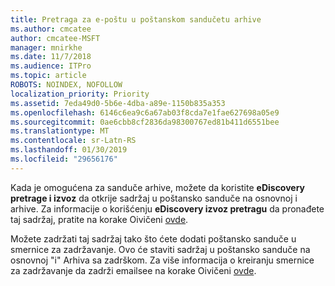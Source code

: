 ```yaml
---
title: Pretraga za e-poštu u poštanskom sandučetu arhive
ms.author: cmcatee
author: cmcatee-MSFT
manager: mnirkhe
ms.date: 11/7/2018
ms.audience: ITPro
ms.topic: article
ROBOTS: NOINDEX, NOFOLLOW
localization_priority: Priority
ms.assetid: 7eda49d0-5b6e-4dba-a89e-1150b835a353
ms.openlocfilehash: 6146c6ea9c6a67ab03f8cda7e1fae627698a05e9
ms.sourcegitcommit: 0ae6cbb8cf2836da98300767ed81b411d6551bee
ms.translationtype: MT
ms.contentlocale: sr-Latn-RS
ms.lasthandoff: 01/30/2019
ms.locfileid: "29656176"
---
```

Kada je omogućena za sanduče arhive, možete da koristite **eDiscovery pretrage i izvoz** da otkrije sadržaj u poštansko sanduče na osnovnoj i arhive. Za informacije o korišćenju **eDiscovery izvoz pretragu** da pronađete taj sadržaj, pratite na korake Oivičeni [ovde](https://docs.microsoft.com/office365/securitycompliance/export-search-results).
  
Možete zadržati taj sadržaj tako što ćete dodati poštansko sanduče u smernice za zadržavanje. Ovo će staviti sadržaj u poštansko sanduče na osnovnoj "i" Arhiva sa zadrškom. Za više informacija o kreiranju smernice za zadržavanje da zadrži emailsee na korake Oivičeni [ovde](https://docs.microsoft.com/Office365/securitycompliance/retention-policies).
  

